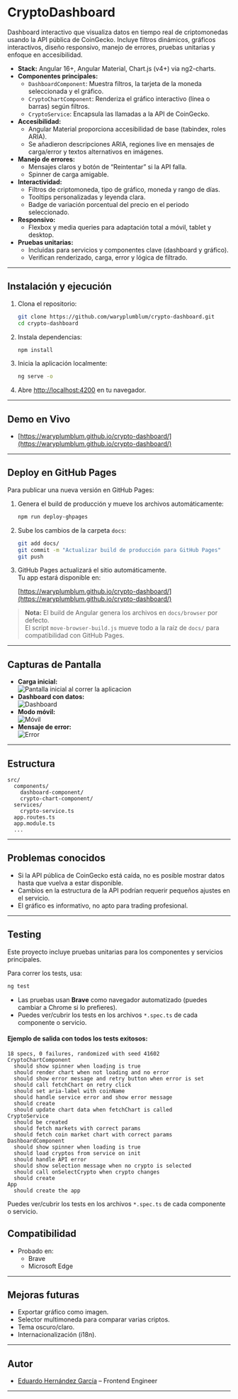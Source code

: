 # CryptoDashboard

Dashboard interactivo que visualiza datos en tiempo real de criptomonedas usando la API pública de CoinGecko. Incluye filtros dinámicos, gráficos interactivos, diseño responsivo, manejo de errores, pruebas unitarias y enfoque en accesibilidad.

- **Stack:** Angular 16+, Angular Material, Chart.js (v4+) via ng2-charts.
- **Componentes principales:**
    - `DashboardComponent`: Muestra filtros, la tarjeta de la moneda seleccionada y el gráfico.
    - `CryptoChartComponent`: Renderiza el gráfico interactivo (línea o barras) según filtros.
    - `CryptoService`: Encapsula las llamadas a la API de CoinGecko.
- **Accesibilidad:**
    - Angular Material proporciona accesibilidad de base (tabindex, roles ARIA).
    - Se añadieron descripciones ARIA, regiones live en mensajes de carga/error y textos alternativos en imágenes.
- **Manejo de errores:**
    - Mensajes claros y botón de “Reintentar” si la API falla.
    - Spinner de carga amigable.
- **Interactividad:**
    - Filtros de criptomoneda, tipo de gráfico, moneda y rango de días.
    - Tooltips personalizadas y leyenda clara.
    - Badge de variación porcentual del precio en el periodo seleccionado.
- **Responsivo:**
    - Flexbox y media queries para adaptación total a móvil, tablet y desktop.
- **Pruebas unitarias:**
    - Incluidas para servicios y componentes clave (dashboard y gráfico).
    - Verifican renderizado, carga, error y lógica de filtrado.

---

## Instalación y ejecución

1. Clona el repositorio:
    ```bash
    git clone https://github.com/waryplumblum/crypto-dashboard.git
    cd crypto-dashboard
    ```
2. Instala dependencias:
    ```bash
    npm install
    ```
3. Inicia la aplicación localmente:
    ```bash
    ng serve -o
    ```
4. Abre [http://localhost:4200](http://localhost:4200) en tu navegador.

---

## Demo en Vivo

- [https://waryplumblum.github.io/crypto-dashboard/](https://waryplumblum.github.io/crypto-dashboard/)

---

## Deploy en GitHub Pages

Para publicar una nueva versión en GitHub Pages:

1. Genera el build de producción y mueve los archivos automáticamente:
    ```bash
    npm run deploy-ghpages
    ```
2. Sube los cambios de la carpeta `docs`:
    ```bash
    git add docs/
    git commit -m "Actualizar build de producción para GitHub Pages"
    git push
    ```
3. GitHub Pages actualizará el sitio automáticamente.  
   Tu app estará disponible en:

   [https://waryplumblum.github.io/crypto-dashboard/](https://waryplumblum.github.io/crypto-dashboard/)

> **Nota:** El build de Angular genera los archivos en `docs/browser` por defecto.  
> El script `move-browser-build.js` mueve todo a la raíz de `docs/` para compatibilidad con GitHub Pages.

---

## Capturas de Pantalla

- **Carga inicial:**  
  ![Pantalla inicial al correr la aplicacion](src/assets/image.png)
- **Dashboard con datos:**  
  ![Dashboard](src/assets/image-1.png)
- **Modo móvil:**  
  ![Móvil](src/assets/image-2.png)
- **Mensaje de error:**  
  ![Error](src/assets/image-3.png)

---

## Estructura

```
src/
  components/
    dashboard-component/
    crypto-chart-component/
  services/
    crypto-service.ts
  app.routes.ts
  app.module.ts
  ...
```

---

## Problemas conocidos

- Si la API pública de CoinGecko está caída, no es posible mostrar datos hasta que vuelva a estar disponible.
- Cambios en la estructura de la API podrían requerir pequeños ajustes en el servicio.
- El gráfico es informativo, no apto para trading profesional.

---

## Testing

Este proyecto incluye pruebas unitarias para los componentes y servicios principales.

Para correr los tests, usa:

```bash
ng test
```

- Las pruebas usan **Brave** como navegador automatizado (puedes cambiar a Chrome si lo prefieres).
- Puedes ver/cubrir los tests en los archivos `*.spec.ts` de cada componente o servicio.

#### Ejemplo de salida con todos los tests exitosos:

```
18 specs, 0 failures, randomized with seed 41602
CryptoChartComponent
  should show spinner when loading is true
  should render chart when not loading and no error
  should show error message and retry button when error is set
  should call fetchChart on retry click
  should set aria-label with coinName
  should handle service error and show error message
  should create
  should update chart data when fetchChart is called
CryptoService
  should be created
  should fetch markets with correct params
  should fetch coin market chart with correct params
DashboardComponent
  should show spinner when loading is true
  should load cryptos from service on init
  should handle API error
  should show selection message when no crypto is selected
  should call onSelectCrypto when crypto changes
  should create
App
  should create the app
```

Puedes ver/cubrir los tests en los archivos `*.spec.ts` de cada componente o servicio.

## Compatibilidad

- Probado en:
    - Brave
    - Microsoft Edge

---

## Mejoras futuras

- Exportar gráfico como imagen.
- Selector multimoneda para comparar varias criptos.
- Tema oscuro/claro.
- Internacionalización (i18n).

---

## Autor

- [Eduardo Hernández García](https://github.com/waryplumblum) – Frontend Engineer

---